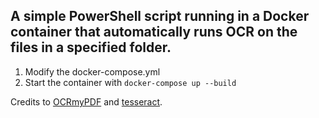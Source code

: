 ## A simple PowerShell script running in a Docker container that automatically runs OCR on the files in a specified folder.

1. Modify the docker-compose.yml
2. Start the container with `docker-compose up --build`

Credits to [OCRmyPDF](https://github.com/ocrmypdf/OCRmyPDF) and [tesseract](https://github.com/tesseract-ocr/tesseract).
